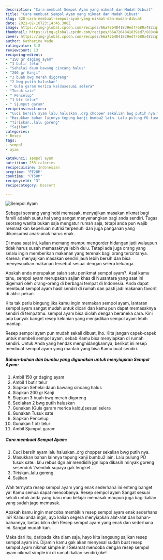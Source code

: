 ```yaml
---
description: "Cara membuat Sempol Ayam yang nikmat dan Mudah Dibuat"
title: "Cara membuat Sempol Ayam yang nikmat dan Mudah Dibuat"
slug: 628-cara-membuat-sempol-ayam-yang-nikmat-dan-mudah-dibuat
date: 2021-02-10T23:14:46.308Z
image: https://img-global.cpcdn.com/recipes/66a7264841839ed7/680x482cq70/sempol-ayam-foto-resep-utama.jpg
thumbnail: https://img-global.cpcdn.com/recipes/66a7264841839ed7/680x482cq70/sempol-ayam-foto-resep-utama.jpg
cover: https://img-global.cpcdn.com/recipes/66a7264841839ed7/680x482cq70/sempol-ayam-foto-resep-utama.jpg
author: Katharine Wade
ratingvalue: 3.8
reviewcount: 13
recipeingredient:
- "150 gr daging ayam"
- "1 butir telur"
- "Sehelai daun bawang cincang halus"
- "200 gr Kanji"
- "3 buah bwg merah digoreng"
- "2 bwg putih haluskan"
- " Gula garam merica kaldusesuai selera"
- "Tusuk sate"
- " Pencelup"
- "1 btr telur"
- " Sjumput garam"
recipeinstructions:
- "Cuci bersih ayam lalu haluskan..drg chopper sekalian bwg putih nya."
- "Masukkan bahan lainnya tepung kanji bumbu2 lain. Lalu pulung PD tusuk sate.. lalu rebus dgn air mendidih jgn lupa dikasih minyak goreng sesendok 2sendok supaya gak lengket.."
- "Tiriskan..lalu goreng"
- "Sajikan"
categories:
- Resep
tags:
- sempol
- ayam

katakunci: sempol ayam 
nutrition: 258 calories
recipecuisine: Indonesian
preptime: "PT28M"
cooktime: "PT50M"
recipeyield: "3"
recipecategory: Dessert

---
```



![Sempol Ayam](https://img-global.cpcdn.com/recipes/66a7264841839ed7/680x482cq70/sempol-ayam-foto-resep-utama.jpg)

Sebagai seorang yang hobi memasak, menyajikan masakan nikmat bagi famili adalah suatu hal yang sangat menyenangkan bagi anda sendiri. Tugas seorang  wanita bukan saja mengatur rumah saja, tetapi anda pun wajib memastikan keperluan nutrisi terpenuhi dan juga panganan yang dikonsumsi anak-anak harus enak.

Di masa  saat ini, kalian memang mampu mengorder hidangan jadi walaupun tidak harus susah memasaknya lebih dulu. Tetapi ada juga orang yang selalu ingin memberikan makanan yang terenak bagi orang tercintanya. Karena, menyajikan masakan sendiri jauh lebih bersih dan bisa menyesuaikan makanan tersebut sesuai dengan selera keluarga. 



Apakah anda merupakan salah satu penikmat sempol ayam?. Asal kamu tahu, sempol ayam merupakan sajian khas di Nusantara yang saat ini digemari oleh orang-orang di berbagai tempat di Indonesia. Anda dapat membuat sempol ayam hasil sendiri di rumah dan pasti jadi makanan favorit di akhir pekan.

Kita tak perlu bingung jika kamu ingin memakan sempol ayam, lantaran sempol ayam sangat mudah untuk dicari dan kamu pun dapat memasaknya sendiri di tempatmu. sempol ayam bisa diolah dengan beraneka cara. Kini ada banyak banget resep kekinian yang menjadikan sempol ayam lebih mantap.

Resep sempol ayam pun mudah sekali dibuat, lho. Kita jangan capek-capek untuk membeli sempol ayam, sebab Kamu bisa menyiapkan di rumah sendiri. Untuk Anda yang hendak menghidangkannya, berikut ini resep membuat sempol ayam yang mantab yang bisa Kamu buat sendiri.

<!--inarticleads1-->

##### Bahan-bahan dan bumbu yang digunakan untuk menyiapkan Sempol Ayam:

1. Ambil 150 gr daging ayam
1. Ambil 1 butir telur
1. Siapkan Sehelai daun bawang cincang halus
1. Siapkan 200 gr Kanji
1. Siapkan 3 buah bwg merah digoreng
1. Sediakan 2 bwg putih haluskan
1. Gunakan  (Gula garam merica kaldu)sesuai selera
1. Gunakan Tusuk sate
1. Siapkan  Pencelup
1. Gunakan 1 btr telur
1. Ambil  Sjumput garam




<!--inarticleads2-->

##### Cara membuat Sempol Ayam:

1. Cuci bersih ayam lalu haluskan..drg chopper sekalian bwg putih nya.
1. Masukkan bahan lainnya tepung kanji bumbu2 lain. Lalu pulung PD tusuk sate.. lalu rebus dgn air mendidih jgn lupa dikasih minyak goreng sesendok 2sendok supaya gak lengket..
1. Tiriskan..lalu goreng
1. Sajikan




Wah ternyata resep sempol ayam yang enak sederhana ini enteng banget ya! Kamu semua dapat mencobanya. Resep sempol ayam Sangat sesuai sekali untuk anda yang baru mau belajar memasak maupun juga bagi kalian yang sudah jago memasak.

Apakah kamu ingin mencoba membikin resep sempol ayam enak sederhana ini? Kalau anda ingin, ayo kalian segera menyiapkan alat-alat dan bahan-bahannya, lantas bikin deh Resep sempol ayam yang enak dan sederhana ini. Sangat mudah kan. 

Maka dari itu, daripada kita diam saja, hayo kita langsung sajikan resep sempol ayam ini. Dijamin kamu gak akan menyesal sudah buat resep sempol ayam nikmat simple ini! Selamat mencoba dengan resep sempol ayam nikmat simple ini di rumah kalian sendiri,oke!.

